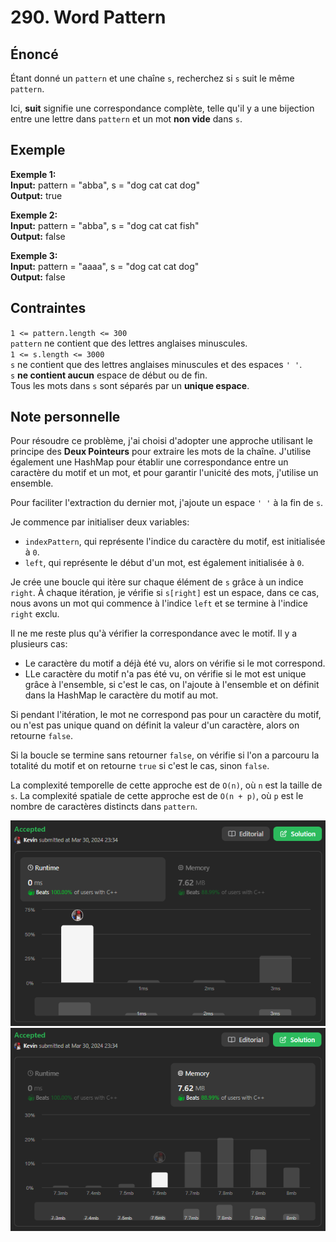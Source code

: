 # 290. Word Pattern

## Énoncé

Étant donné un `pattern` et une chaîne `s`, recherchez si `s` suit le même `pattern`.

Ici, **suit** signifie une correspondance complète, telle qu'il y a une bijection entre une lettre dans `pattern` et un mot **non vide** dans `s`.

## Exemple

**Exemple 1:**  
**Input:** pattern = "abba", s = "dog cat cat dog"  
**Output:** true

**Exemple 2:**  
**Input:** pattern = "abba", s = "dog cat cat fish"  
**Output:** false

**Exemple 3:**  
**Input:** pattern = "aaaa", s = "dog cat cat dog"  
**Output:** false

## Contraintes

`1 <= pattern.length <= 300`  
`pattern` ne contient que des lettres anglaises minuscules.  
`1 <= s.length <= 3000`  
`s` ne contient que des lettres anglaises minuscules et des espaces `' '`.  
`s` **ne contient aucun** espace de début ou de fin.  
Tous les mots dans `s` sont séparés par un **unique espace**.

## Note personnelle

Pour résoudre ce problème, j'ai choisi d'adopter une approche utilisant le principe des **Deux Pointeurs** pour extraire les mots de la chaîne. J'utilise également une HashMap pour établir une correspondance entre un caractère du motif et un mot, et pour garantir l'unicité des mots, j'utilise un ensemble.

Pour faciliter l'extraction du dernier mot, j'ajoute un espace `' '` à la fin de `s`.

Je commence par initialiser deux variables:

- `indexPattern`, qui représente l'indice du caractère du motif, est initialisée à `0`.
- `left`, qui représente le début d'un mot, est également initialisée à `0`.

Je crée une boucle qui itère sur chaque élément de `s` grâce à un indice `right`. À chaque itération, je vérifie si `s[right]` est un espace, dans ce cas, nous avons un mot qui commence à l'indice `left` et se termine à l'indice `right` exclu.

Il ne me reste plus qu'à vérifier la correspondance avec le motif. Il y a plusieurs cas:

- Le caractère du motif a déjà été vu, alors on vérifie si le mot correspond.
- LLe caractère du motif n'a pas été vu, on vérifie si le mot est unique grâce à l'ensemble, si c'est le cas, on l'ajoute à l'ensemble et on définit dans la HashMap le caractère du motif au mot.

Si pendant l'itération, le mot ne correspond pas pour un caractère du motif, ou n'est pas unique quand on définit la valeur d'un caractère, alors on retourne `false`.

Si la boucle se termine sans retourner `false`, on vérifie si l'on a parcouru la totalité du motif et on retourne `true` si c'est le cas, sinon `false`.

La complexité temporelle de cette approche est de `O(n)`, où `n` est la taille de `s`. La complexité spatiale de cette approche est de `O(n + p)`, où `p` est le nombre de caractères distincts dans `pattern`.

<img src="./imgs/runtime.png"/>
<img src="./imgs/memory.png"/>
